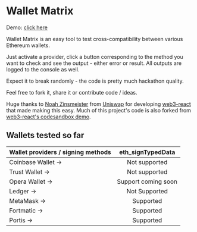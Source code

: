 # Wallet Matrix

Demo: [click here](https://web3-wallet-matrix.surge.sh)

Wallet Matrix is an easy tool to test cross-compatibility between various Ethereum wallets.

Just activate a provider, click a button corresponding to the method you want to check and see the output - either error or result. All outputs are logged to the console as well.

Expect it to break randomly - the code is pretty much hackathon quality.

Feel free to fork it, share it or contribute code / ideas.

Huge thanks to [Noah Zinsmeister](https://twitter.com/noahZinsmeister) from [Uniswap](https://twitter.com/UniswapExchange) for developing [web3-react](https://github.com/NoahZinsmeister/web3-react) that made making this easy. Much of this project's code is also forked from [web3-react's codesandbox demo](https://codesandbox.io/s/6v5nrq2nqw).

## Wallets tested so far

| Wallet providers / signing methods  |  eth_signTypedData  |
|-------------------------------------|:--------------------:|
| Coinbase Wallet ->                  | Not supported        |
| Trust Wallet ->                     | Not supported        |
| Opera Wallet ->                     | Support coming soon  |
| Ledger ->                           | Not Supported        |
| MetaMask ->                         | Supported            |
| Fortmatic ->                        | Supported            |
| Portis ->                           | Supported            |
